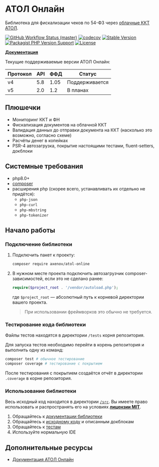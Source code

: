 # АТОЛ Онлайн

Библиотека для фискализации чеков по 54-ФЗ через [облачные ККТ АТОЛ](https://online.atol.ru/).

[![GitHub Workflow Status (master)](https://img.shields.io/github/workflow/status/anthonyaxenov/atol-online/CI/master?logo=github)](https://github.com/anthonyaxenov/atol-online/actions/workflows/ci.yml)
[![codecov](https://codecov.io/gh/anthonyaxenov/atol-online/branch/master/graph/badge.svg?token=WR2IV7FTF0)](https://codecov.io/gh/anthonyaxenov/atol-online)
[![Stable Version](https://img.shields.io/packagist/v/axenov/atol-online?label=stable)](https://packagist.org/packages/axenov/atol-online)
[![Packagist PHP Version Support](https://img.shields.io/packagist/php-v/axenov/atol-online?color=%23787cb4)](https://packagist.org/packages/axenov/atol-online)
[![License](https://img.shields.io/packagist/l/axenov/atol-online?color=%23369883)](LICENSE)

**[Документация](/docs/readme.md)**

Текущие поддерживаемые версии АТОЛ Онлайн:

| Протокол | API | ФФД  | Статус         |
|----------|-----|------|----------------|
| v4       | 5.8 | 1.05 | Поддерживается |
| v5       | 2.0 | 1.2  | В планах       |

## Плюшечки

* Мониторинг ККТ и ФН
* Фискализация документов на облачной ККТ
* Валидация данных до отправки документа на ККТ (насколько это возможно, согласно схеме)
* Расчёты денег в копейках
* PSR-4 автозагрузка, покрытие настоящими тестами, fluent-setters, докблоки

## Системные требования

* php8.0+
* [composer](https://getcomposer.org/)
* расширения php (скорее всего, устанавливать их отдельно не придётся):
    * `php-json`
    * `php-curl`
    * `php-mbstring`
    * `php-tokenizer`

## Начало работы

### Подключение библиотеки

1. Подключить пакет к проекту:
   ```bash
   composer require axenov/atol-online
   ```
2. В нужном месте проекта подключить автозагрузчик composer-зависимостей, если это не сделано ранее:
   ```php
   require($project_root . '/vendor/autoload.php');
   ```
   где `$project_root` — абсолютный путь к корневой директории вашего проекта.
   > При использовании фреймворков это обычно не требуется.

### Тестирование кода библиотеки

Файлы тестов находятся в директории `/tests` корня репозитория.

Для запуска тестов необходимо перейти в корень репозитория и выполнить одну из команд:

```bash
composer test # обычное тестирование
composer coverage # тестирование с покрытием
```

После тестирования с покрытием создаётся отчёт в директории `.coverage` в корне репозитория.

### Использование библиотеки

Весь исходный код находится в директории [`/src`](/src).
Вы имеете право использовать и распространять его на условиях **[лицензии MIT](LICENSE)**.

1. Обращайтесь к [документации библиотеки](/docs)
2. Обращайтесь к [исходному коду](/src) и описанным докблокам
3. Обращайтесь к [тестам](/tests/AtolOnline/Tests)
4. Используйте нормальную IDE

## Дополнительные ресурсы

* [Документация АТОЛ Онлайн](https://online.atol.ru/lib/)
